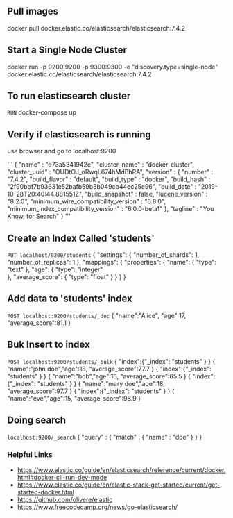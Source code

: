 ## Pull images
docker pull docker.elastic.co/elasticsearch/elasticsearch:7.4.2

## Start a Single Node Cluster
docker run -p 9200:9200 -p 9300:9300 -e "discovery.type=single-node" docker.elastic.co/elasticsearch/elasticsearch:7.4.2

## To run elasticsearch cluster
`RUN` docker-compose up

## Verify if elasticsearch is running
use browser and go to localhost:9200

'''
{
  "name" : "d73a5341942e",
  "cluster_name" : "docker-cluster",
  "cluster_uuid" : "OUDtOJ_oRwqL674hMdBhRA",
  "version" : {
    "number" : "7.4.2",
    "build_flavor" : "default",
    "build_type" : "docker",
    "build_hash" : "2f90bbf7b93631e52bafb59b3b049cb44ec25e96",
    "build_date" : "2019-10-28T20:40:44.881551Z",
    "build_snapshot" : false,
    "lucene_version" : "8.2.0",
    "minimum_wire_compatibility_version" : "6.8.0",
    "minimum_index_compatibility_version" : "6.0.0-beta1"
  },
  "tagline" : "You Know, for Search"
}
'''

## Create an Index Called 'students'
`PUT localhost/9200/students`
{
	"settings": {
    	"number_of_shards": 1,
    	"number_of_replicas": 1
	},
   "mappings": {
       "properties": {
         "name": {
               "type": "text"
         },
         "age": {
               "type": "integer"      
         },
         "average_score": {
               "type": "float"
         }
     }
   }
}

## Add data to 'students' index
`POST localhost:9200/students/_doc`
{
	"name":"Alice",
	"age":17,
	"average_score":81.1
}

## Buk Insert to index
`POST localhost:9200/students/_bulk`
{ "index":{"_index": "students" } }
{ "name":"john doe","age":18, "average_score":77.7 }
{ "index":{"_index": "students" } }
{ "name":"bob","age":16, "average_score":65.5 }
{ "index":{"_index": "students" } }
{ "name":"mary doe","age":18, "average_score":97.7 }
{ "index":{"_index": "students" } }
{ "name":"eve","age":15, "average_score":98.9 }

## Doing search
`localhost:9200/_search`
{
    "query" : {
        "match" : { "name" : "doe" }
    }
}

### Helpful Links
- https://www.elastic.co/guide/en/elasticsearch/reference/current/docker.html#docker-cli-run-dev-mode  
- https://www.elastic.co/guide/en/elastic-stack-get-started/current/get-started-docker.html  
- https://github.com/olivere/elastic  
- https://www.freecodecamp.org/news/go-elasticsearch/  

